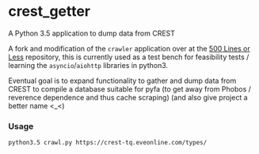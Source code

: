 # crest_getter
A Python 3.5 application to dump data from CREST

A fork and modification of the `crawler` application over at the [500 Lines or Less](https://github.com/aosabook/500lines/blob/master/crawler/crawler.markdown) repository, this is currently used as a test bench for feasibility tests / learning the `asyncio`/`aiohttp` libraries in python3.

Eventual goal is to expand functionality to gather and dump data from CREST to compile a database suitable for pyfa (to get away from Phobos / reverence dependence and thus cache scraping) (and also give project a better name <_<)

### Usage

`python3.5 crawl.py https://crest-tq.eveonline.com/types/`